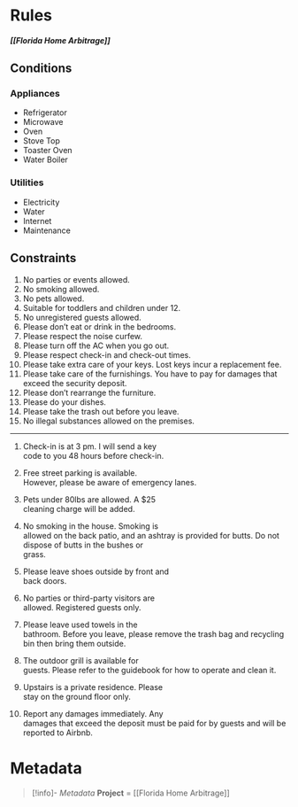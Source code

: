 # Rules
##### [[Florida Home Arbitrage]]


## Conditions
### Appliances
* Refrigerator
* Microwave
* Oven
* Stove Top
* Toaster Oven
* Water Boiler

### Utilities
* Electricity
* Water
* Internet
* Maintenance 


## Constraints 
1. No parties or events allowed.
2. No smoking allowed. 
3. No pets allowed.
4. Suitable for toddlers and children under 12.
5. No unregistered guests allowed. 
6. Please don’t eat or drink in the bedrooms. 
7. Please respect the noise curfew. 
8. Please turn off the AC when you go out.
9. Please respect check-in and check-out times. 
10. Please take extra care of your keys. Lost keys incur a replacement fee.
11. Please take care of the furnishings. You have to pay for damages that exceed the security deposit. 
12. Please don’t rearrange the furniture.
13. Please do your dishes.
14. Please take the trash out before you leave.
15. No illegal substances allowed on the premises.
---
1. Check-in is at 3 pm. I will send a key  
    code to you 48 hours before check-in.
2. Free street parking is available.  
    However, please be aware of emergency lanes.
3. Pets under 80lbs are allowed. A $25  
    cleaning charge will be added.
4. No smoking in the house. Smoking is  
    allowed on the back patio, and an ashtray is provided for butts. Do not dispose of butts in the bushes or  
    grass.
5. Please leave shoes outside by front and  
    back doors.
6. No parties or third-party visitors are  
    allowed. Registered guests only.
7. Please leave used towels in the  
    bathroom. Before you leave, please remove the trash bag and recycling bin then bring them outside.
8. The outdoor grill is available for  
    guests. Please refer to the guidebook for how to operate and clean it.
9. Upstairs is a private residence. Please  
    stay on the ground floor only.
    
10. Report any damages immediately. Any  
    damages that exceed the deposit must be paid for by guests and will be reported to Airbnb.

# Metadata
> [!info]- *Metadata*
> **Project** = [[Florida Home Arbitrage]]